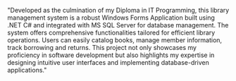 "Developed as the culmination of my Diploma in IT Programming, this library management system is a robust Windows Forms Application built using .NET C# and integrated with MS SQL Server for database management. The system offers comprehensive functionalities tailored for efficient library operations. Users can easily catalog books, manage member information, track borrowing and returns. This project not only showcases my proficiency in software development but also highlights my expertise in designing intuitive user interfaces and implementing database-driven applications."
